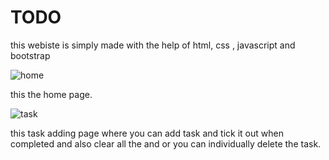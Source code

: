 # TODO
this webiste is simply made with the help of html, css , javascript and bootstrap

![home](https://user-images.githubusercontent.com/110098871/233765573-ff484cca-8569-4b3c-9b64-d2e1f097f3af.png)

this the home page.

![task](https://user-images.githubusercontent.com/110098871/233765589-b2c487c6-e1e1-480d-a63f-05d11997f275.png)

this task adding page where you can add task and tick it out when completed and also clear all the and or you can individually delete the task.
